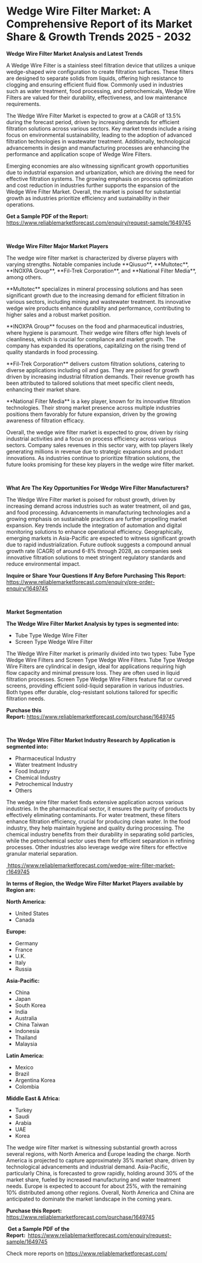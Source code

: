 <p><h1>Wedge Wire Filter Market: A Comprehensive Report of its Market Share & Growth Trends 2025 - 2032</h1></p><p><strong>Wedge Wire Filter Market Analysis and Latest Trends</strong></p>
<p><p>A Wedge Wire Filter is a stainless steel filtration device that utilizes a unique wedge-shaped wire configuration to create filtration surfaces. These filters are designed to separate solids from liquids, offering high resistance to clogging and ensuring efficient fluid flow. Commonly used in industries such as water treatment, food processing, and petrochemicals, Wedge Wire Filters are valued for their durability, effectiveness, and low maintenance requirements.</p><p>The Wedge Wire Filter Market is expected to grow at a CAGR of 13.5% during the forecast period, driven by increasing demands for efficient filtration solutions across various sectors. Key market trends include a rising focus on environmental sustainability, leading to the adoption of advanced filtration technologies in wastewater treatment. Additionally, technological advancements in design and manufacturing processes are enhancing the performance and application scope of Wedge Wire Filters.</p><p>Emerging economies are also witnessing significant growth opportunities due to industrial expansion and urbanization, which are driving the need for effective filtration systems. The growing emphasis on process optimization and cost reduction in industries further supports the expansion of the Wedge Wire Filter Market. Overall, the market is poised for substantial growth as industries prioritize efficiency and sustainability in their operations.</p></p>
<p><strong>Get a Sample PDF of the Report:&nbsp;</strong> <a href="https://www.reliablemarketforecast.com/enquiry/request-sample/1649745?utm_campaign=2291&utm_medium=2&utm_source=Github&utm_content=ia&utm_term=18022025&utm_id=wedge-wire-filter">https://www.reliablemarketforecast.com/enquiry/request-sample/1649745</a></p>
<p>&nbsp;</p>
<p><strong>Wedge Wire Filter Major Market Players</strong></p>
<p><p>The wedge wire filter market is characterized by diverse players with varying strengths. Notable companies include **Qiusuo**, **Multotec**, **INOXPA Group**, **Fil-Trek Corporation**, and **National Filter Media**, among others. </p><p>**Multotec** specializes in mineral processing solutions and has seen significant growth due to the increasing demand for efficient filtration in various sectors, including mining and wastewater treatment. Its innovative wedge wire products enhance durability and performance, contributing to higher sales and a robust market position. </p><p>**INOXPA Group** focuses on the food and pharmaceutical industries, where hygiene is paramount. Their wedge wire filters offer high levels of cleanliness, which is crucial for compliance and market growth. The company has expanded its operations, capitalizing on the rising trend of quality standards in food processing.</p><p>**Fil-Trek Corporation** delivers custom filtration solutions, catering to diverse applications including oil and gas. They are poised for growth driven by increasing industrial filtration demands. Their revenue growth has been attributed to tailored solutions that meet specific client needs, enhancing their market share.</p><p>**National Filter Media** is a key player, known for its innovative filtration technologies. Their strong market presence across multiple industries positions them favorably for future expansion, driven by the growing awareness of filtration efficacy.</p><p>Overall, the wedge wire filter market is expected to grow, driven by rising industrial activities and a focus on process efficiency across various sectors. Company sales revenues in this sector vary, with top players likely generating millions in revenue due to strategic expansions and product innovations. As industries continue to prioritize filtration solutions, the future looks promising for these key players in the wedge wire filter market.</p></p>
<p>&nbsp;</p>
<p><strong>What Are The Key Opportunities For Wedge Wire Filter Manufacturers?</strong></p>
<p><p>The Wedge Wire Filter market is poised for robust growth, driven by increasing demand across industries such as water treatment, oil and gas, and food processing. Advancements in manufacturing technologies and a growing emphasis on sustainable practices are further propelling market expansion. Key trends include the integration of automation and digital monitoring solutions to enhance operational efficiency. Geographically, emerging markets in Asia-Pacific are expected to witness significant growth due to rapid industrialization. Future outlook suggests a compound annual growth rate (CAGR) of around 6-8% through 2028, as companies seek innovative filtration solutions to meet stringent regulatory standards and reduce environmental impact.</p></p>
<p><strong>Inquire or Share Your Questions If Any Before Purchasing This Report:</strong> <a href="https://www.reliablemarketforecast.com/enquiry/pre-order-enquiry/1649745?utm_campaign=2291&utm_medium=2&utm_source=Github&utm_content=ia&utm_term=18022025&utm_id=wedge-wire-filter">https://www.reliablemarketforecast.com/enquiry/pre-order-enquiry/1649745</a></p>
<p>&nbsp;</p>
<p><strong>Market Segmentation</strong></p>
<p><strong>The Wedge Wire Filter Market Analysis by types is segmented into:</strong></p>
<p><ul><li>Tube Type Wedge Wire Filter</li><li>Screen Type Wedge Wire Filter</li></ul></p>
<p><p>The Wedge Wire Filter market is primarily divided into two types: Tube Type Wedge Wire Filters and Screen Type Wedge Wire Filters. Tube Type Wedge Wire Filters are cylindrical in design, ideal for applications requiring high flow capacity and minimal pressure loss. They are often used in liquid filtration processes. Screen Type Wedge Wire Filters feature flat or curved screens, providing efficient solid-liquid separation in various industries. Both types offer durable, clog-resistant solutions tailored for specific filtration needs.</p></p>
<p><strong>Purchase this Report:&nbsp;</strong><a href="https://www.reliablemarketforecast.com/purchase/1649745?utm_campaign=2291&utm_medium=2&utm_source=Github&utm_content=ia&utm_term=18022025&utm_id=wedge-wire-filter">https://www.reliablemarketforecast.com/purchase/1649745</a></p>
<p>&nbsp;</p>
<p><strong>The Wedge Wire Filter Market Industry Research by Application is segmented into:</strong></p>
<p><ul><li>Pharmaceutical Industry</li><li>Water treatment Industry</li><li>Food Industry</li><li>Chemical Industry</li><li>Petrochemical Industry</li><li>Others</li></ul></p>
<p><p>The wedge wire filter market finds extensive application across various industries. In the pharmaceutical sector, it ensures the purity of products by effectively eliminating contaminants. For water treatment, these filters enhance filtration efficiency, crucial for producing clean water. In the food industry, they help maintain hygiene and quality during processing. The chemical industry benefits from their durability in separating solid particles, while the petrochemical sector uses them for efficient separation in refining processes. Other industries also leverage wedge wire filters for effective granular material separation.</p></p>
<p><a href="https://www.reliablemarketforecast.com/wedge-wire-filter-market-r1649745?utm_campaign=2291&utm_medium=2&utm_source=Github&utm_content=ia&utm_term=18022025&utm_id=wedge-wire-filter">&nbsp;https://www.reliablemarketforecast.com/wedge-wire-filter-market-r1649745</a></p>
<p><strong>In terms of Region, the Wedge Wire Filter Market Players available by Region are:</strong></p>
<p>
    <p> <strong> North America: </strong>
        <ul>
            <li>United States</li>
            <li>Canada</li>
        </ul>
        </p> 
    <p> <strong> Europe: </strong>
        <ul>
            <li>Germany</li>
            <li>France</li>
            <li>U.K.</li>
            <li>Italy</li>
            <li>Russia</li>
        </ul>
        </p> 
    <p> <strong> Asia-Pacific: </strong>
        <ul>
            <li>China</li>
            <li>Japan</li>
            <li>South Korea</li>
            <li>India</li>
            <li>Australia</li>
            <li>China Taiwan</li>
            <li>Indonesia</li>
            <li>Thailand</li>
            <li>Malaysia</li>
        </ul>
        </p> 
    <p> <strong> Latin America: </strong>
        <ul>
            <li>Mexico</li>
            <li>Brazil</li>
            <li>Argentina Korea</li>
            <li>Colombia</li>
        </ul>
        </p> 
    <p> <strong> Middle East & Africa: </strong>
        <ul>
            <li>Turkey</li>
            <li>Saudi</li>
            <li>Arabia</li>
            <li>UAE</li>
            <li>Korea</li>
        </ul>
    </p>
    </p>
<p><p>The wedge wire filter market is witnessing substantial growth across several regions, with North America and Europe leading the charge. North America is projected to capture approximately 35% market share, driven by technological advancements and industrial demand. Asia-Pacific, particularly China, is forecasted to grow rapidly, holding around 30% of the market share, fueled by increased manufacturing and water treatment needs. Europe is expected to account for about 25%, with the remaining 10% distributed among other regions. Overall, North America and China are anticipated to dominate the market landscape in the coming years.</p></p>
<p><strong>Purchase this Report: </strong><a href="https://www.reliablemarketforecast.com/purchase/1649745?utm_campaign=2291&utm_medium=2&utm_source=Github&utm_content=ia&utm_term=18022025&utm_id=wedge-wire-filter">https://www.reliablemarketforecast.com/purchase/1649745</a></p>
<p>&nbsp;<strong>Get a Sample PDF of the Report:&nbsp;&nbsp;</strong><a href="https://www.reliablemarketforecast.com/enquiry/request-sample/1649745?utm_campaign=2291&utm_medium=2&utm_source=Github&utm_content=ia&utm_term=18022025&utm_id=wedge-wire-filter">https://www.reliablemarketforecast.com/enquiry/request-sample/1649745</a></p>
<p><strong></strong></p>
<p>Check more reports on <a href="https://www.reliablemarketforecast.com/?utm_campaign=2291&utm_medium=2&utm_source=Github&utm_content=ia&utm_term=18022025&utm_id=wedge-wire-filter">https://www.reliablemarketforecast.com/</a></p>